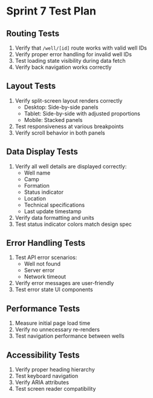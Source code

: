 # Sprint 7 Test Plan

## Routing Tests
1. Verify that `/well/[id]` route works with valid well IDs
2. Verify proper error handling for invalid well IDs
3. Test loading state visibility during data fetch
4. Verify back navigation works correctly

## Layout Tests
1. Verify split-screen layout renders correctly
   - Desktop: Side-by-side panels
   - Tablet: Side-by-side with adjusted proportions
   - Mobile: Stacked panels
2. Test responsiveness at various breakpoints
3. Verify scroll behavior in both panels

## Data Display Tests
1. Verify all well details are displayed correctly:
   - Well name
   - Camp
   - Formation
   - Status indicator
   - Location
   - Technical specifications
   - Last update timestamp
2. Verify data formatting and units
3. Test status indicator colors match design spec

## Error Handling Tests
1. Test API error scenarios:
   - Well not found
   - Server error
   - Network timeout
2. Verify error messages are user-friendly
3. Test error state UI components

## Performance Tests
1. Measure initial page load time
2. Verify no unnecessary re-renders
3. Test navigation performance between wells

## Accessibility Tests
1. Verify proper heading hierarchy
2. Test keyboard navigation
3. Verify ARIA attributes
4. Test screen reader compatibility 